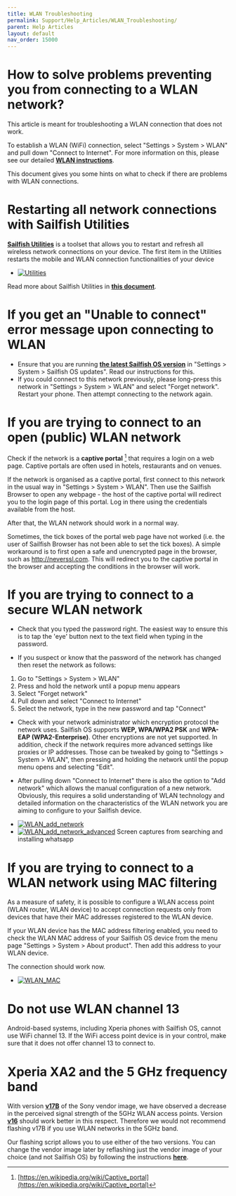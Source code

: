 ```yaml
---
title: WLAN Troubleshooting
permalink: Support/Help_Articles/WLAN_Troubleshooting/
parent: Help Articles
layout: default
nav_order: 15000
---
```


# How to solve problems preventing you from connecting to a WLAN network?

This article is meant for troubleshooting a WLAN connection that does not work.

To establish a WLAN (WiFi) connection, select "Settings > System > WLAN" and pull down "Connect to Internet". For more information on this, please see our detailed **[WLAN instructions](/Support/Help_Articles/Internet_Connections/)**.

This document gives you some hints on what to check if there are problems with WLAN connections.

# Restarting all network connections with Sailfish Utilities

**[Sailfish Utilities](/Support/Help_Articles/Tips_and_Tricks/#sailfish-utilities)** is a toolset that allows you to restart and refresh all wireless network connections on your device. The first item in the Utilities restarts the mobile and WLAN connection functionalities of your device

<div class="flex-images" markdown="1">

* <a href="WLAN_utilities_network.png" class="narrow-image"><img src="WLAN_utilities_network.png" alt="Utilities"></a>
  <span class="md_figcaption">
  </span>
</div>

Read more about Sailfish Utilities in **[this document](/Support/Help_Articles/Tips_and_Tricks/#restart-network-connections)**.

# If you get an "Unable to connect" error message upon connecting to WLAN
* Ensure that you are running **[the latest Sailfish OS version](/Support/Help_Articles/Updating_Sailfish_OS/)** in "Settings >  System > Sailfish OS updates". Read our instructions for this.
* If you could connect to this network previously, please long-press this network in "Settings > System > WLAN" and select "Forget network". Restart your phone. Then attempt connecting to the network again.

# If you are trying to connect to an open (public) WLAN network
Check if the network is a **captive portal** [^1] that requires a login on a web page. Captive portals are often used in hotels, restaurants and on venues.

If the network is organised as a captive portal, first connect to this network in the usual way in "Settings > System > WLAN". Then use the Sailfish Browser to open any webpage - the host of the captive portal will redirect you to the login page of this portal. Log in there using the credentials available from the host.

After that, the WLAN network should work in a normal way.

Sometimes, the tick boxes of the portal web page have not worked (i.e. the user of Sailfish Browser has not been able to set the tick boxes). A simple workaround is to first open a safe and unencrypted page in the browser, such as http://neverssl.com.  This will redirect you to the captive portal in the browser and accepting the conditions in the browser will work.

[^1]: [https://en.wikipedia.org/wiki/Captive_portal](https://en.wikipedia.org/wiki/Captive_portal)

# If you are trying to connect to a secure WLAN network
* Check that you typed the password right. The easiest way to ensure this is to tap the 'eye' button next to the text field when typing in the password.

* If you suspect or know that the password of the network has changed then reset the network as follows:
1. Go to "Settings  > System > WLAN"
2. Press and hold the network until a popup menu appears
3. Select "Forget network"
4. Pull down and select "Connect to Internet"
5. Select the network, type in the new password and tap "Connect"

* Check with your network administrator which encryption protocol the network uses. Sailfish OS supports **WEP, WPA/WPA2 PSK** and **WPA-EAP (WPA2-Enterprise)**.  Other encryptions are not yet supported. In addition, check if the network requires more advanced settings like proxies or IP addresses. Those can be tweaked by going to "Settings > System > WLAN", then pressing and holding the network until the popup menu opens and selecting "Edit".

* After pulling down "Connect to Internet" there is also the option to "Add network" which allows the manual configuration of a new network. Obviously, this requires a solid understanding of WLAN technology and detailed information on the characteristics of the WLAN network you are aiming to configure to your Sailfish device.

<div class="flex-images" markdown="1">

* <a href="WLAN_add_network.png"><img src="WLAN_add_network.png" alt="WLAN_add_network"></a>
  <span class="md_figcaption">
  </span>
* <a href="WLAN_add_network_advanced.png"><img src="WLAN_add_network_advanced.png" alt="WLAN_add_network_advanced"></a>
  <span class="md_figcaption">
  </span>
  Screen captures from searching and installing whatsapp 
</div>

# If you are trying to connect to a WLAN network using MAC filtering
As a measure of safety, it is possible to configure a WLAN access point (WLAN router, WLAN device) to accept connection requests only from devices that have their MAC addresses registered to the WLAN device.

If your WLAN device has the MAC address filtering enabled, you need to check the WLAN MAC address of your Sailfish OS device from the menu page "Settings > System > About product". Then add this address to your WLAN device.

The connection should work now.

<div class="flex-images" markdown="1">

* <a href="WLAN_MAC.png" class="narrow-image"><img src="WLAN_MAC.png" alt="WLAN_MAC"></a>
  <span class="md_figcaption">
  </span>
</div>

# Do not use WLAN channel 13
Android-based systems, including Xperia phones with Sailfish OS, cannot use WiFi channel 13. If the WiFi access point device is in your control, make sure that it does not offer channel 13 to connect to.

# Xperia XA2 and the 5 GHz frequency band
With version **[v17B](https://developer.sony.com/file/download/software-binaries-for-aosp-oreo-android-8-1-kernel-4-4-nile)** of the Sony vendor image, we have observed a decrease in the perceived signal strength of the 5GHz WLAN access points. Version **[v16](https://developer.sony.com/file/download/software-binaries-for-aosp-oreo-android-8-1-kernel-4-4-nile-v16/)** should work better in this respect. Therefore we would not recommend flashing v17B if you use WLAN networks in the 5GHz band.

Our flashing script allows you to use either of the two versions. You can change the vendor image later by reflashing just the vendor image of your choice (and not Sailfish OS) by following the instructions **[here](https://jolla.zendesk.com/hc/en-us/articles/360019346354)**.


